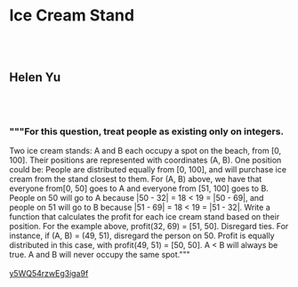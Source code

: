 # Ice Cream Stand
<br><br>
## Helen Yu
<br><br>
### """For this question, treat people as existing only on integers.
Two ice cream stands: A and B each occupy a spot on the beach, from [0, 100]. Their positions are represented with coordinates (A, B). One position could be:
People are distributed equally from [0, 100], and will purchase ice cream  from the stand closest to them.
For (A, B) above, we have that  everyone from[0, 50] goes to A and everyone from [51, 100] goes to B. People on 50 will go to A because |50 - 32| = 18 < 19 = |50 - 69|, and people on 51 will go to B because |51 - 69| = 18 < 19 = |51 - 32|.
Write a function that calculates the profit for each ice cream stand based on their position. For the example above,  profit(32, 69) = [51, 50].
Disregard ties. For instance, if (A, B) = (49, 51), disregard the person on 50. Profit is equally distributed in this case, with profit(49, 51) = [50, 50].
A < B will always be true.
A and B will never occupy the same spot."""
<br><br>
[y5WQ54rzwEg3iga9f](https://edabit.com/challenge/y5WQ54rzwEg3iga9f)
<br><br>
```[32, 69]
```

<br><br>
